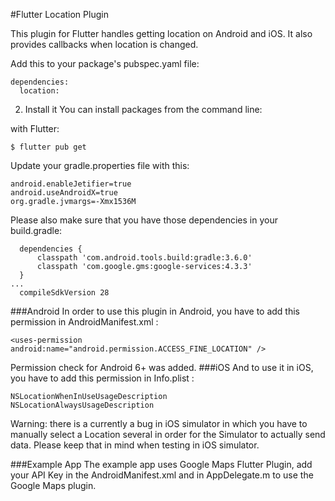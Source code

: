 #Flutter Location Plugin

This plugin for Flutter handles getting location on Android and iOS. It also provides callbacks when location is changed.

Add this to your package's pubspec.yaml file:

````
dependencies:
  location:
````
2. Install it
You can install packages from the command line:

with Flutter:

````
$ flutter pub get
````

Update your gradle.properties file with this:
````
android.enableJetifier=true
android.useAndroidX=true
org.gradle.jvmargs=-Xmx1536M
````
Please also make sure that you have those dependencies in your build.gradle:
````
  dependencies {
      classpath 'com.android.tools.build:gradle:3.6.0'
      classpath 'com.google.gms:google-services:4.3.3'
  }
...
  compileSdkVersion 28
````
###Android
In order to use this plugin in Android, you have to add this permission in AndroidManifest.xml :
````
<uses-permission android:name="android.permission.ACCESS_FINE_LOCATION" />
````
Permission check for Android 6+ was added.
###iOS
And to use it in iOS, you have to add this permission in Info.plist :
````
NSLocationWhenInUseUsageDescription
NSLocationAlwaysUsageDescription
````
Warning: there is a currently a bug in iOS simulator in which you have to manually select a Location several in order for the Simulator to actually send data. Please keep that in mind when testing in iOS simulator.

###Example App
The example app uses Google Maps Flutter Plugin, add your API Key in the AndroidManifest.xml and in AppDelegate.m to use the Google Maps plugin.

